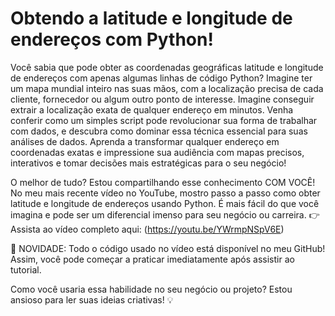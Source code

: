 # Obtendo a latitude e longitude de endereços com Python!

Você sabia que pode obter as coordenadas geográficas latitude e longitude de endereços com apenas algumas linhas de código Python? Imagine ter um mapa mundial inteiro nas suas mãos, com a localização precisa de cada cliente, fornecedor ou algum outro ponto de interesse. Imagine conseguir extrair a localização exata de qualquer endereço em minutos. Venha conferir como um simples script pode revolucionar sua forma de trabalhar com dados, e descubra como dominar essa técnica essencial para suas análises de dados. Aprenda a transformar qualquer endereço em coordenadas exatas e impressione sua audiência com mapas precisos, interativos e tomar decisões mais estratégicas para o seu negócio!

O melhor de tudo? Estou compartilhando esse conhecimento COM VOCÊ!
No meu mais recente vídeo no YouTube, mostro passo a passo como obter latitude e longitude de endereços usando Python. É mais fácil do que você imagina e pode ser um diferencial imenso para seu negócio ou carreira. 👉 Assista ao vídeo completo aqui: (https://youtu.be/YWrmpNSpV6E)

📢 NOVIDADE: Todo o código usado no vídeo está disponível no meu GitHub! Assim, você pode começar a praticar imediatamente após assistir ao tutorial.

Como você usaria essa habilidade no seu negócio ou projeto? Estou ansioso para ler suas ideias criativas! 💡
